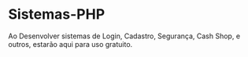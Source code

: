 Sistemas-PHP
============

Ao Desenvolver sistemas de Login, Cadastro, Segurança, Cash Shop, e outros, estarão aqui para uso gratuito.
